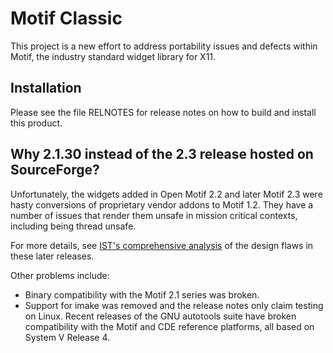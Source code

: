 # Motif Classic

This project is a new effort to address portability issues and defects
within Motif, the industry standard widget library for X11.

## Installation

Please see the file RELNOTES for release notes on how to build and
install this product.

## Why 2.1.30 instead of the 2.3 release hosted on SourceForge?

Unfortunately, the widgets added in Open Motif 2.2 and later Motif 2.3
were hasty conversions of proprietary vendor addons to Motif 1.2. They
have a number of issues that render them unsafe in mission critical
contexts, including being thread unsafe.

For more details, see [IST's comprehensive analysis][1] of the design
flaws in these later releases.

Other problems include:
* Binary compatibility with the Motif 2.1 series was broken.
* Support for imake was removed and the release notes only claim testing on
  Linux. Recent releases of the GNU autotools suite have broken compatibility
  with the Motif and CDE reference platforms, all based on System V Release 4.

[1]: http://www.motifdeveloper.com/tips/Motif22Review.pdf